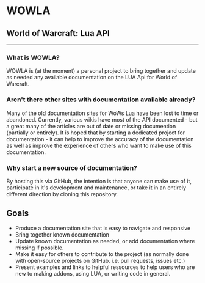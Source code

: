 # WOWLA
## World of Warcraft: Lua API
----
### What is WOWLA?
WOWLA is (at the moment) a personal project to bring together and update as needed any available documentation on the LUA Api for World of Warcraft.

### Aren't there other sites with documentation available already?
Many of the old documentation sites for WoWs Lua have been lost to time or abandoned. Currently, various wikis have most of the API documented -  but a great many of the articles are out of date or missing documention (partially or entirely). 
It is hoped that by starting a dedicated project for documentation - it can help to improve the accuracy of the documentation as well as improve the experience of others who want to make use of this documentation.

### Why start a new source of documentation?
By hosting this via GitHub, the intention is that anyone can make use of it, participate in it's development and maintenance, or take it in an entirely different direction by cloning this repository.

## Goals
* Produce a documentation site that is easy to navigate and responsive
* Bring together known documentation
* Update known documentation as needed, or add documentation where missing if possible.
* Make it easy for others to contribute to the project (as normally done with open-source projects on GitHub.  i.e. pull requests, issues etc.)
* Present examples and links to helpful ressources to help users who are new to making addons, using LUA, or writing code in general.
